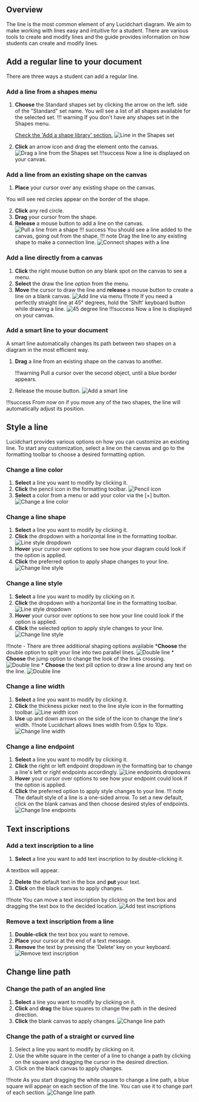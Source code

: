 ## Overview

The line is the most common element of any Lucidchart diagram. We aim to make working with lines easy
and intuitive for a student. There are various tools to create and modify lines
and the guide provides information on how students can create and modify lines.

## Add a regular line to your document

There are three ways a student can add a regular line.

### Add a line from a shapes menu

1. **Choose** the Standard shapes set by clicking the arrow on the left.
side of the "Standard" set name. You will see a list of all shapes available for the selected set.
!!! warning
    If you don't have any shapes set in the Shapes menu.

    [Check the 'Add a shape library' section.](/Olga_formatting_shapes.md/#add_shape)
![Line in the Shapes set](../images/line_in_shapes_set.png)
2. **Click** an arrow icon and drag the element onto the canvas.
![Drag a line from the Shapes set](./images/drag_line_from_shapes_set.gif)
!!!success
    Now a line is displayed on your canvas.

### Add a line from an existing shape on the canvas

1. **Place** your cursor over any existing shape on the canvas.

You will see red circles appear on the border of the shape.

2. **Click** any red circle.
3. **Drag** your cursor from the shape.
4. **Release** a mouse button to add a line on the canvas.
![Pull a line from a shape](./images/pull_line_from_a_shape.gif)
!!! success
    You should see a line added to the canvas, going out from the shape.
!!! note
    Drag the line to any existing shape to make a connection line.
    ![Connect shapes with a line](./images/connect_shape_with_a_line.gif)

### Add a line directly from a canvas

1. **Click** the right mouse button on any blank spot on the canvas to see a menu.
2. **Select** the draw the line option from the menu.
3. **Move** the cursor to draw the line and **release** a mouse button to create a line on a blank canvas.
![Add line via menu](./images/add-line-via-menu.gif)
!!!note
    If you need a perfectly straight line at 45&deg; degrees, hold the 'Shift' keyboard button while drawing a line.
    ![45 degree line](./images/45-degree-line.gif)
!!!success
    Now a line is displayed on your canvas.

### Add a smart line to your document

A smart line automatically changes its path between two shapes on a diagram in the most efficient way.

1. **Drag** a line from an existing shape on the canvas to another.

    !!!warning
        Pull a cursor over the second object, until a blue border appears.

2. Release the mouse button.
![Add a smart line](./images/add-smart-line.gif)

!!!success
    From now on if you move any of the two shapes, the line will automatically adjust its position.

## Style a line

Lucidchart provides various options on how you can customize an existing line.
To start any customization, select a line on the canvas and go to the formatting toolbar to choose a desired
formatting option.

### Change a line color

1. **Select** a line you want to modify by clicking it.
2. **Click** the pencil icon in the formatting toolbar.
![Pencil icon](./images/pencil-icon.png)
3. **Select** a color from a menu or add your color via the [+] button.
![Change a line color](./images/change-line-color.gif)

### Change a line shape

1. **Select** a line you want to modify by clicking it.
2. **Click** the dropdown with a horizontal line in the formatting toolbar.
![Line style dropdown](./images/line-style-dropdown.png)
3. **Hover** your cursor over options to see how your diagram could look if the option is applied.
4. **Click** the preferred option to apply shape changes to your line.
![Change line style](./images/change-line-shape.gif)

### Change a line style

1. **Select** a line you want to modify by clicking on it.
2. **Click** the dropdown with a horizontal line in the formatting toolbar.
![Line style dropdown](./images/line-style-dropdown.png)
3. **Hover** your cursor over options to see how your line could look if the option is applied.
4. **Click** the selected option to apply style changes to your line.
![Change line style](./images/change-line-style.gif)

!!!note
    - There are three additional shaping options available
        ***Choose** the double option to split your line into two parallel lines.
        ![Double line](./images/double-line.png)
        * **Choose** the jump option to change the look of the lines crossing.
        ![Double line](./images/line-jump.png)
        * **Choose** the text pill option to draw a line around any text on the line.
        ![Double line](./images/text-pill.png)

### Change a line width

1. **Select** a line you want to modify by clicking it.
2. **Click** the thickness picker next to the line style icon in the formatting toolbar.
![Line width icon](./images/line-width-picker.png)
3. **Use** up and down arrows on the side of the icon to change the line's width.
!!!note
    Lucidchart allows lines width from 0.5px to 10px.
![Change line width](./images/change-line-width.gif)

### Change a line endpoint

1. **Select** a line you want to modify by clicking it.
2. **Click** the right or left endpoint dropdown in the formatting bar to change a line's left or right endpoints accordingly.
![Line endpoints dropdowns](./images/line-endpoints-dropdown.png)
3. **Hover** your cursor over options to see how your endpoint could look if the option is applied.
4. **Click** the preferred option to apply style changes to your line.
!!! note
    The default style of a line is a one-sided arrow. To set a new default, click on the blank canvas and then choose desired styles of endpoints.
![Change line endpoints](./images/change-line-endpoints.gif)

## Text inscriptions

### Add a text inscription to a line

1. **Select** a line you want to add text inscription to by double-clicking it.

A textbox will appear.

2. **Delete** the default text in the box and **put** your text.
3. **Click** on the black canvas to apply changes.

!!!note
    You can move a text inscription by clicking on the text box and dragging the text box to the decided location.
![Add test inscriptions](./images/add-text-inscriptions.gif)

### Remove a text inscription from a line

1. **Double-click** the text box you want to remove.
2. **Place** your cursor at the end of a text message.
3. **Remove** the text by pressing the 'Delete' key on your keyboard.
![Remove text inscription](./images/remove-text-inscription.gif)


## Change line path
### Change the path of an angled line

1. **Select** a line you want to modify by clicking on it.
2. **Click** and **drag** the blue squares to change the path in the desired direction.
3. **Click** the blank canvas to apply changes.
![Change line path](./images/change-angled-line-path.gif)

### Change the path of a straight or curved line

1. Select a line you want to modify by clicking on it.
2. Use the white square in the center of a line to change a path by clicking on the square and dragging the cursor in the desired direction.
3. Click on the black canvas to apply changes.

!!!note
    As you start dragging the white square to change a line path, a blue square will appear on each section of the line.
    You can use it to change part of each section.
![Change line path](./images/change-line-path.gif)

